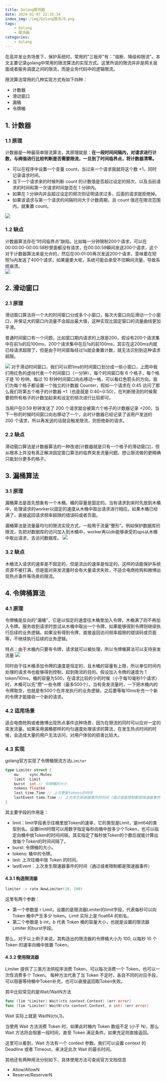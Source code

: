 ```yaml
---
title: Golang限流器
date: 2024-01-07 22:35:14
index_img: /img/Golang限流/0.png
tags:
    - Golang
    - 限流器
categories:
    - Golang
---
```


在高并发业务场景下，保护系统时，常用的"三板斧"有："熔断、降级和限流"。本文主要记录golang中常用的限流算法的实现方式。这里所说的限流并非是网关层面或者服务调度之间的限流，而是业务代码中的逻辑限流。

<!-- more -->   

限流算法常用的几种实现方式有如下四种：
- 计数器
- 滑动窗口
- 漏桶
- 令牌桶

## 1. 计数器   
### 1.1 原理  
计数器是一种最简单限流算法，其原理就是：**在一段时间间隔内，对请求进行计数，与阀值进行比较判断是否需要限流，一旦到了时间临界点，将计数器清零。**

- 可以在程序中设置一个变量 count，当过来一个请求我就将这个数 +1，同时记录请求时间。
- 当下一个请求来的时候判断 count 的计数值是否超过设定的频次，以及当前请求的时间和第一次请求时间是否在 1 分钟内。
- 如果在 1 分钟内并且超过设定的频次则证明请求过多，后面的请求就拒绝掉。
- 如果该请求与第一个请求的间隔时间大于计数周期，且 count 值还在限流范围内，就重置 count。  

![](/img/Golang限流/1.png) 

### 1.2 缺点
计数器算法存在“时间临界点”缺陷。比如每一分钟限制200个请求，可以在00:00:00-00:00:58秒里面都没有请求，在00:00:59瞬间发送200个请求，这个对于计数器算法来是允许的，然后在00:01:00再次发送200个请求，意味着在短短1s内发送了400个请求，如果量更大呢，系统可能会承受不住瞬间流量，导致系统崩溃。  
![](/img/Golang限流/2.png)

## 2. 滑动窗口  
### 2.1 原理

滑动窗口算法将一个大的时间窗口分成多个小窗口，每次大窗口向后滑动一个小窗口，并保证大的窗口内流量不会超出最大值，这种实现比固定窗口的流量曲线更加平滑。

普通时间窗口有一个问题，比如窗口期内请求的上限是200，假设有200个请求集中在前1s的后100ms，200个请求集中在后1s的前100ms，其实在这200ms内就已经请求超限了，但是由于时间窗每经过1s就会重置计数，就无法识别到这种请求超限。

![](/img/Golang限流/3.png)
对于滑动时间窗口，我们可以把1ms的时间窗口划分成一些小窗口，上图中我们用红色的虚线代表一个时间窗口（一分钟），每个时间窗口有 6 个格子，每个格子是 10 秒钟。每过 10 秒钟时间窗口向右移动一格，可以看红色箭头的方向。我们为每个格子都设置一个独立的计数器 Counter，假如一个请求在 0:45 访问了那么我们将第五个格子的计数器 +1（也是就是 0:40~0:50），在判断限流的时候需要把所有格子的计数加起来和设定的频次进行比较即可。   


当用户在0:59 秒钟发送了 200 个请求就会被第六个格子的计数器记录 +200，当下一秒的时候时间窗口向右移动了一个，此时计数器已经记录了该用户发送的 200 个请求，所以再发送的话就会触发限流，则拒绝新的请求。 

### 2.2 缺点
滑动窗口算法是计数器算法的一种改进[计数器就是只有一个格子的滑动窗口]，但从根本上并没有真正解决固定窗口算法的临界突发流量问题。想让限流做的更精确只能划分更多的格子。

## 3. 漏桶算法
### 3.1 原理  
漏桶算法是首先想象有一个木桶，桶的容量是固定的。当有请求到来时先放到木桶中，处理请求的worker以固定的速度从木桶中取出请求进行相应。如果木桶已经满了，直接返回请求频率超限的错误码或者页面。   

漏桶算法是流量最均匀的限流实现方式，一般用于流量“整形”。例如保护数据库的限流，先把对数据库的访问加入到木桶中，worker再以db能够承受的qps从木桶中取出请求，去访问数据库。
![](/img/Golang限流/4.png)    

### 3.2 缺点
木桶流入请求的速率是不固定的，但是流出的速率是恒定的。这样的话能保护系统资源不被打满，但是面对突发流量时会有大量请求失败，不适合电商抢购和微博出现热点事件等场景的限流。  

## 4. 令牌桶算法
### 4.1 原理 
令牌桶是反向的"漏桶"，它是以恒定的速度往木桶里加入令牌，木桶满了则不再加入令牌。服务收到请求时尝试从木桶中取出一个令牌，如果能够得到令牌则继续执行后续的业务逻辑。如果没有得到令牌，直接返回访问频率超限的错误码或页面等，不继续执行后续的业务逻辑。

特点：由于木桶内只要有令牌，请求就可以被处理，所以令牌桶算法可以支持突发流量
![](/img/Golang限流/0.png)      

同时由于往木桶添加令牌的速度是恒定的，且木桶的容量有上限，所以单位时间内处理的请求书也能够得到控制，起到限流的目的。假设加入令牌的速度为 1 token/10ms，桶的容量为500，在请求比较的少的时候（小于每10毫秒1个请求）时，木桶可以先"攒"一些令牌（最多500个）。当有突发流量时，一下把木桶内的令牌取空，也就是有500个在并发执行的业务逻辑，之后要等每10ms补充一个新的令牌才能接收一个新的请求。

### 4.2 适用场景
适合电商抢购或者微博出现热点事件这种场景，因为在限流的同时可以应对一定的突发流量。如果采用漏桶那样的均匀速度处理请求的算法，在发生热点时间的时候，会造成大量的用户无法访问，对用户体验的损害比较大。 

### 4.3 实现
golang官方实现了令牌桶限流方法`Limiter`

``` go
type Limiter struct {
	mu     sync.Mutex
	limit  Limit
	burst  int // 令牌桶的大小
	tokens float64
	last time.Time // 上次更新tokens的时间
	lastEvent time.Time // 上次发生限速器事件的时间（通过或者限制都是限速器事件）
} 
```
其主要字段的作用是：  
- limit：limit字段表示往桶里放Token的速率，它的类型是Limit，是int64的类型别名。设置limit时既可以用数字指定每秒向桶中放多少个Token，也可以指定向桶中放Token的时间间隔，其实指定了每秒放Token的个数后就能计算出放每个Token的时间间隔了。
- burst: 令牌桶的大小。
- tokens: 桶中的令牌。
- last: 上次往桶中放 Token 的时间。
- lastEvent：上次发生限速器事件的时间（通过或者限制都是限速器事件） 

#### 4.3.1 构造限流器  
``` go
limiter := rate.NewLimiter(10, 100)
``` 
这里有两个参数：
- 第一个参数是 r Limit，设置的是限流器Limiter的limit字段，代表每秒可以向 Token 桶中产生多少 token。Limit 实际上是 float64 的别名。
- 第二个参数是 b int，b 代表 Token 桶的容量大小，也就是设置的限流器 Limiter 的burst字段。

那么，对于以上例子来说，其构造出的限流器的令牌桶大小为 100, 以每秒 10 个 Token 的速率向桶中放置 Token。

#### 4.3.2 使用限流器  
Limiter 提供了三类方法供程序消费 Token，可以每次消费一个 Token，也可以一次性消费多个 Token。 每种方法代表了当 Token 不足时，各自不同的对应手段，可以阻塞等待桶中Token补充，也可以直接返回取Token失败。   

其中比较常见的是Wait/WaitN方法 
``` go
func (lim *Limiter) Wait(ctx context.Context) (err error)
func (lim *Limiter) WaitN(ctx context.Context, n int) (err error)
``` 
Wait 实际上就是 WaitN(ctx,1)。   

当使用 Wait 方法消费 Token 时，如果此时桶内 Token 数组不足 (小于 N)，那么 Wait 方法将会阻塞一段时间，直至 Token 满足条件。如果充足则直接返回。  

这里可以看到，Wait 方法有一个 context 参数。我们可以设置 context 的 Deadline 或者 Timeout，来决定此次 Wait 的最长时间。     

其他还有两种用法分别如下，具体使用方法可查阅官方文档信息
- Allow/AllowN 
- Reserve/ReserverN  


